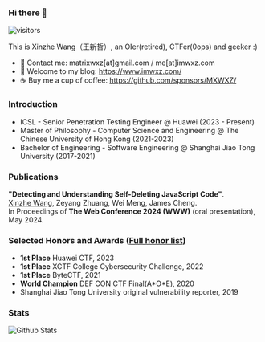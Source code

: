 ### Hi there 👋
![visitors](https://visitor-badge.laobi.icu/badge?page_id=MXWXZ.MXWXZ)

This is Xinzhe Wang（王新哲）, an OIer(retired), CTFer(0ops) and geeker :)

- 📧 Contact me: matrixwxz[at]gmail.com / me[at]imwxz.com
- 🐚 Welcome to my blog: https://www.imwxz.com/
- ☕ Buy me a cup of coffee: https://github.com/sponsors/MXWXZ/

### Introduction
- ICSL - Senior Penetration Testing Engineer @ Huawei (2023 - Present)
- Master of Philosophy - Computer Science and Engineering @ The Chinese University of Hong Kong (2021-2023)
- Bachelor of Engineering - Software Engineering @ Shanghai Jiao Tong University (2017-2021)

### Publications

**"Detecting and Understanding Self-Deleting JavaScript Code"**.\
<ins>Xinzhe Wang</ins>, Zeyang Zhuang, Wei Meng, James Cheng.\
In Proceedings of **The Web Conference 2024 (WWW)** (oral presentation), May 2024.

### Selected Honors and Awards ([Full honor list](honor_wall.md))
- **1st Place** Huawei CTF, 2023
- **1st Place** XCTF College Cybersecurity Challenge, 2022
- **1st Place** ByteCTF, 2021
- **World Champion** DEF CON CTF Final(A\*O\*E), 2020
- Shanghai Jiao Tong University original vulnerability reporter, 2019

### Stats

![Github Stats](https://github-readme-stats-mxwxz.vercel.app/api?username=mxwxz&show_icons=true&custom_title=MXWXZ%27s%20GitHub%20Stats)
